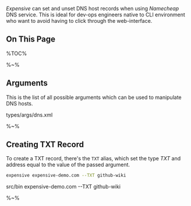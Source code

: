 _Expensive_ can set and unset DNS host records when using _Namecheap_ DNS service. This is ideal for dev-ops engineers native to CLI environment who want to avoid having to click through the web-interface.

## On This Page

%TOC%

%~%

## Arguments

This is the list of all possible arguments which can be used to manipulate DNS hosts.

<argufy>types/args/dns.xml</argufy>

%~%

## Creating TXT Record

To create a TXT record, there's the `TXT` alias, which set the type _TXT_ and address equal to the value of the passed argument.

```sh
expensive expensive-demo.com --TXT github-wiki
```

<fork lang="js">
  src/bin expensive-demo.com --TXT github-wiki
</fork>

%~%
<!-- ```
expensive expensive-demo.com --TXT github-wiki
```

%FORK src/bin expensive-demo.com --TXT github-wiki --delete%

```
expensive expensive-demo.com --record A --address 10.10.10.10
```

%FORK src/bin expensive-demo.com --record A --address 10.10.10.10% -->